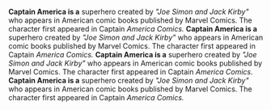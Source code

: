 **Captain America is a** superhero created by *"Joe Simon and Jack Kirby"* who appears in American comic books published by Marvel Comics. The character first appeared in Captain *America Comics.*
**Captain America is a** superhero created by *"Joe Simon and Jack Kirby"* who appears in American comic books published by Marvel Comics. The character first appeared in Captain *America Comics.*
**Captain America is a** superhero created by *"Joe Simon and Jack Kirby"* who appears in American comic books published by Marvel Comics. The character first appeared in Captain *America Comics.*
**Captain America is a** superhero created by *"Joe Simon and Jack Kirby"* who appears in American comic books published by Marvel Comics. The character first appeared in Captain *America Comics.*
